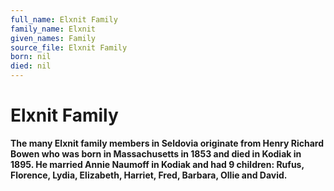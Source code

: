 ```yaml
---
full_name: Elxnit Family
family_name: Elxnit
given_names: Family
source_file: Elxnit Family
born: nil
died: nil
---
```

# Elxnit Family

**The many Elxnit family members in Seldovia originate from Henry
Richard Bowen who was born in Massachusetts in 1853 and died in Kodiak
in 1895. He married Annie Naumoff in Kodiak and had 9 children: Rufus,
Florence, Lydia, Elizabeth, Harriet, Fred, Barbara, Ollie and David.**

